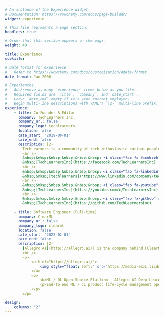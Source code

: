 ```yaml
---
# An instance of the Experience widget.
# Documentation: https://wowchemy.com/docs/page-builder/
widget: experience

# This file represents a page section.
headless: true

# Order that this section appears on the page.
weight: 40

title: Experience
subtitle:

# Date format for experience
#   Refer to https://wowchemy.com/docs/customization/#date-format
date_format: Jan 2006

# Experiences.
#   Add/remove as many `experience` items below as you like.
#   Required fields are `title`, `company`, and `date_start`.
#   Leave `date_end` empty if it's your current employer.
#   Begin multi-line descriptions with YAML's `|2-` multi-line prefix.
experience:
    - title: Co-Founder & Editor
      company: TechLearners Inc.
      company_url: false
      company_logo: techlearners
      location: false
      date_start: "2019-09-01"
      date_end: false
      description: |2-
        TechLearners is a community of tech enthusiastic curious people who loves learn new technologies and share the learnings with all. We have a YouTube channel by this name where we share tutorial videos of different technologies and related things. Our motive is to share the knowledge of science & technology to all and making an impact through technological inventions.
        <br />
        &nbsp;&nbsp;&nbsp;&nbsp;&nbsp;&nbsp; <i class="fab fa-facebook" style="color: #3b5998"></i>
        &nbsp;[TechLearnersInc](https://facebook.com/TechLearnersInc)
        <br />
        &nbsp;&nbsp;&nbsp;&nbsp;&nbsp;&nbsp; <i class="fab fa-linkedin" style="color: #0069bd"></i>
        &nbsp;&nbsp;[techlearners](https://www.linkedin.com/company/techlearners)
        <br />
        &nbsp;&nbsp;&nbsp;&nbsp;&nbsp;&nbsp; <i class="fab fa-youtube" style="color: #ff0000"></i>
        &nbsp;[TechLearnersInc](https://youtube.com/c/TechLearnersInc)
        <br />
        &nbsp;&nbsp;&nbsp;&nbsp;&nbsp;&nbsp; <i class="fab fa-github" style="color: #333"></i>
        &nbsp;[TechLearnersInc](https://github.com/TechLearnersInc)

    - title: Software Engineer (Full-time)
      company: ClearML
      company_url: false
      company_logo: clearml
      location: false
      date_start: "2022-02-01"
      date_end: false
      description: |2-
        [Allegro AI](https://allegro.ai/) is the company behind [ClearML](https://clear.ml/), the leading open source MLOps stack. ClearML provides a comprehensive stack to support the full lifecycle of ML/DL workloads and is used by thousands of organizations globally.
        <br />
        <p>
            <a href="https://allegro.ai/">
                <img style="float: left;" src="https://media-exp1.licdn.com/dms/image/sync/C5627AQFnEG2X3ixKmA/articleshare-shrink_160/0/1644523704336?e=1644613200&v=beta&t=2JhcMnTi3VBFEOCf-CwthHFxLseTxIugC7ztbiJf7Bs"/>
            </a>
            <p>
                <b>ML / DL Open Source Platform – Allegro AI Deep Learning & Machine Learning End to End</b>
                <p>End-to-end ML / DL product life-cycle management open source solution. Deep learning & machine learning platform tailored for unstructured data.</p>
            </p>
        </p>

design:
    columns: "2"
---
```


